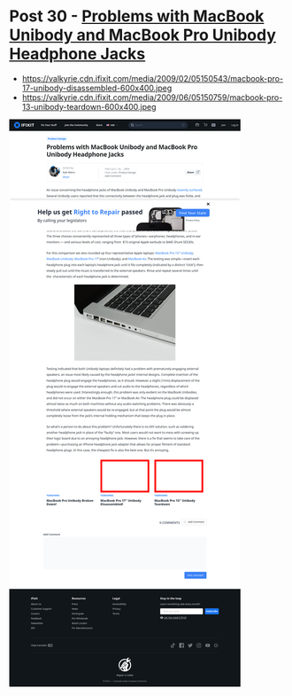 # Post 30 - [Problems with MacBook Unibody and MacBook Pro Unibody Headphone Jacks](https://www.ifixit.com/News/30/problems-with-mb-unibody-and-mbp-unibody-headphone-jacks)

- https://valkyrie.cdn.ifixit.com/media/2009/02/05150543/macbook-pro-17-unibody-disassembled-600x400.jpeg
- https://valkyrie.cdn.ifixit.com/media/2009/06/05150759/macbook-pro-13-unibody-teardown-600x400.jpeg

![screencap](screenshots/b116ef4d-7505-4890-912f-b046b25c9b37.png)
